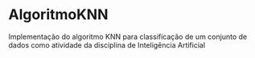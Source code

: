# AlgoritmoKNN
Implementação do algoritmo KNN para classificação de um conjunto de dados como atividade da disciplina de Inteligência Artificial
